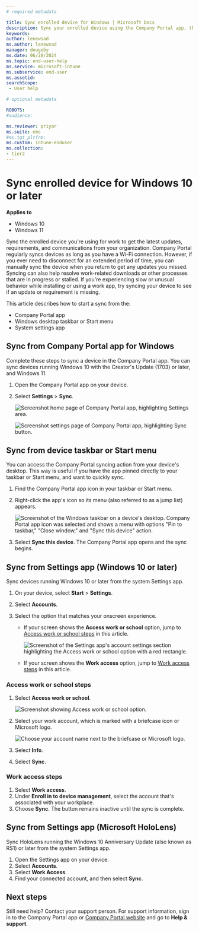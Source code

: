 ```yaml
---
# required metadata

title: Sync enrolled device for Windows | Microsoft Docs
description: Sync your enrolled device using the Company Portal app, the Start menu, the task bar, or the Settings app.
keywords:
author: lenewsad
ms.author: lanewsad
manager: dougeby
ms.date: 06/28/2024
ms.topic: end-user-help
ms.service: microsoft-intune
ms.subservice: end-user
ms.assetid: 
searchScope:
 - User help

# optional metadata

ROBOTS:  
#audience:

ms.reviewer: priyar
ms.suite: ems
#ms.tgt_pltfrm:
ms.custom: intune-enduser
ms.collection:
- tier2
---
```


# Sync enrolled device for Windows 10 or later    

**Applies to**  
- Windows 10  
- Windows 11  

Sync the enrolled device you're using for work to get the latest updates, requirements, and communications from your organization. Company Portal regularly syncs devices as long as you have a Wi-Fi connection. However, if you ever need to disconnect for an extended period of time, you can manually sync the device when you return to get any updates you missed. Syncing can also help resolve work-related downloads or other processes that are in progress or stalled. If you're experiencing slow or unusual behavior while installing or using a work app, try syncing your device to see if an update or requirement is missing.  

This article describes how to start a sync from the:

* Company Portal app
* Windows desktop taskbar or Start menu
* System settings app  

## Sync from Company Portal app for Windows  
Complete these steps to sync a device in the Company Portal app. You can sync devices running Windows 10 with the Creator's Update (1703) or later, and Windows 11.  

1. Open the Company Portal app on your device.

2. Select **Settings** > **Sync**.

    ![Screenshot home page of Company Portal app, highlighting Settings area.](./media/RS1_homePage_settings_04.png)  
    
    ![Screenshot settings page of Company Portal app, highlighting Sync button.](./media/RS1_settingspage_sync05.png)  

## Sync from device taskbar or Start menu   

You can access the Company Portal syncing action from your device's desktop. This way is useful if you have the app pinned directly to your taskbar or Start menu, and want to quickly sync.  

1. Find the Company Portal app icon in your taskbar or Start menu.  
2. Right-click the app's icon so its menu (also referred to as a jump list) appears.  

    ![Screenshot of the Windows taskbar on a device's desktop. Company Portal app icon was selected and shows a menu with options "Pin to taskbar," "Close window," and "Sync this device" action.](./media/sync-device-from-start-menu-1807.png)  

3. Select **Sync this device**. The Company Portal app opens and the sync begins.  

## Sync from Settings app (Windows 10 or later)   
Sync devices running Windows 10 or later from the system Settings app.  
 
1. On your device, select **Start** > **Settings**.

2. Select **Accounts**.  

3. Select the option that matches your onscreen experience.  

    * If your screen shows the **Access work or school** option, jump to [Access work or school steps](#access-work-or-school-steps) in this article.  

      ![Screenshot of the Settings app's account settings section highlighting the Access work or school option with a red rectangle.](./media/w10-enroll-rs1-connect-to-work-or-school.png)  

    * If your screen shows the **Work access** option, jump to [Work access steps](#work-access-steps) in this article.  

### Access work or school steps  

1. Select **Access work or school**.

    ![Screenshot showing Access work or school option.](./media/w10-enroll-rs1-connect-to-work-or-school.png)  

2. Select your work account, which is marked with a briefcase icon or Microsoft logo. 

     ![Choose your account name next to the briefcase or Microsoft logo.](./media/win10pc-rs1-sync-info-button.png)

3. Select **Info**. 

4. Select **Sync**. 

### Work access steps

1. Select **Work access**.  
2. Under **Enroll in to device management**, select the account that's associated with your workplace.  
3. Choose **Sync**. The button remains inactive until the sync is complete.  

## Sync from Settings app (Microsoft HoloLens)    
Sync HoloLens running the Windows 10 Anniversary Update (also known as RS1) or later from the system Settings app.  

1. Open the Settings app on your device.  
2. Select **Accounts**.  
3. Select **Work Access**.  
4. Find your connected account, and then select **Sync**.  

## Next steps  

Still need help? Contact your support person. For support information, sign in to the Company Portal app or [Company Portal website](https://go.microsoft.com/fwlink/?linkid=2010980) and go to **Help & support**.  
